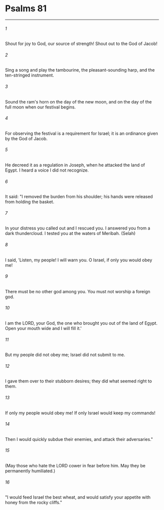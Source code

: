 # Psalms 81
***



###### 1 
Shout for joy to God, our source of strength! Shout out to the God of Jacob! 

###### 2 
Sing a song and play the tambourine, the pleasant-sounding harp, and the ten-stringed instrument. 

###### 3 
Sound the ram's horn on the day of the new moon, and on the day of the full moon when our festival begins. 

###### 4 
For observing the festival is a requirement for Israel; it is an ordinance given by the God of Jacob. 

###### 5 
He decreed it as a regulation in Joseph, when he attacked the land of Egypt. I heard a voice I did not recognize. 

###### 6 
It said: "I removed the burden from his shoulder; his hands were released from holding the basket. 

###### 7 
In your distress you called out and I rescued you. I answered you from a dark thundercloud. I tested you at the waters of Meribah. (Selah) 

###### 8 
I said, 'Listen, my people! I will warn you. O Israel, if only you would obey me! 

###### 9 
There must be no other god among you. You must not worship a foreign god. 

###### 10 
I am the LORD, your God, the one who brought you out of the land of Egypt. Open your mouth wide and I will fill it.' 

###### 11 
But my people did not obey me; Israel did not submit to me. 

###### 12 
I gave them over to their stubborn desires; they did what seemed right to them. 

###### 13 
If only my people would obey me! If only Israel would keep my commands! 

###### 14 
Then I would quickly subdue their enemies, and attack their adversaries." 

###### 15 
(May those who hate the LORD cower in fear before him. May they be permanently humiliated.) 

###### 16 
"I would feed Israel the best wheat, and would satisfy your appetite with honey from the rocky cliffs."
